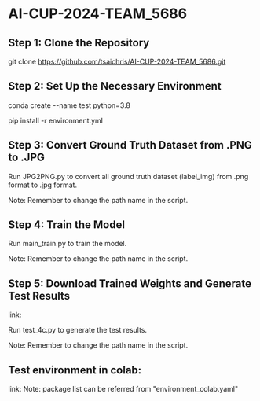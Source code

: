 # AI-CUP-2024-TEAM_5686

## Step 1: Clone the Repository

git clone <https://github.com/tsaichris/AI-CUP-2024-TEAM_5686.git>

## Step 2: Set Up the Necessary Environment
conda create --name test python=3.8

pip install -r environment.yml

## Step 3: Convert Ground Truth Dataset from .PNG to .JPG

Run JPG2PNG.py to convert all ground truth dataset (label_img) from .png format to .jpg format.

Note: Remember to change the path name in the script.

## Step 4: Train the Model
Run main_train.py to train the model.

Note: Remember to change the path name in the script.

## Step 5: Download Trained Weights and Generate Test Results
link:

Run test_4c.py to generate the test results.

Note: Remember to change the path name in the script.

## Test environment in colab:
link:
Note: package list can be referred from "environment_colab.yaml"
